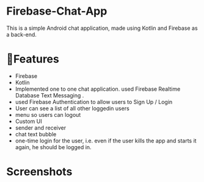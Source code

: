 # Firebase-Chat-App

This is a simple Android chat application, made using Kotlin and Firebase as a back-end.

# 📲Features

- Firebase
- Kotlin
- Implemented one to one chat application. used Firebase Realtime Database Text Messaging .
- used Firebase Authentication to allow users to Sign Up / Login
- User can see a list of all other loggedin users
- menu so users can logout
- Custom UI
- sender and receiver
- chat text bubble
- one-time login for the user, i.e. even if the user kills the app and starts it again, he should be logged in.

# Screenshots
